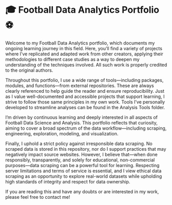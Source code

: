 # 🎓 Football Data Analytics Portfolio ⚽
Welcome to my Football Data Analytics portfolio, which documents my ongoing learning journey in this field. Here, you’ll find a variety of projects where I’ve replicated and adapted work from other creators, applying their methodologies to different case studies as a way to deepen my understanding of the techniques involved. All such work is properly credited to the original authors.

Throughout this portfolio, I use a wide range of tools—including packages, modules, and functions—from external repositories. These are always clearly referenced to help guide the reader and ensure reproducibility. Just as I value well-documented and accessible projects that support learning, I strive to follow those same principles in my own work. Tools I’ve personally developed to streamline analyses can be found in the Analysis Tools folder.

I’m driven by continuous learning and deeply interested in all aspects of Football Data Science and Analysis. This portfolio reflects that curiosity, aiming to cover a broad spectrum of the data workflow—including scraping, engineering, exploration, modeling, and visualization.

Finally, I uphold a strict policy against irresponsible data scraping. No scraped data is stored in this repository, nor do I support practices that may negatively impact source websites. However, I believe that—when done responsibly, transparently, and solely for educational, non-commercial purposes—data scraping can be a powerful tool for learning. Respecting server limitations and terms of service is essential, and I view ethical data scraping as an opportunity to explore real-world datasets while upholding high standards of integrity and respect for data ownership.

If you are reading this and have any doubts or are interested in my work, please feel free to contact me!
